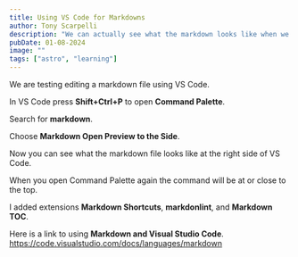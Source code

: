 ```yaml
---
title: Using VS Code for Markdowns
author: Tony Scarpelli
description: "We can actually see what the markdown looks like when we use VS Code"
pubDate: 01-08-2024
image: ""
tags: ["astro", "learning"]
---
```


<!-- For images in post ![Topology](./TopologyD.png) -->

We are testing editing a markdown file using VS Code.

In VS Code press **Shift+Ctrl+P** to open **Command Palette**.

Search for **markdown**.

Choose **Markdown Open Preview to the Side**.

Now you can see what the markdown file looks like at the right side of VS Code.

When you open Command Palette again the command will be at or close to the top.

I added extensions **Markdown Shortcuts**, **markdonlint**, and **Markdown TOC**.

Here is a link to using **Markdown and Visual Studio Code**.
https://code.visualstudio.com/docs/languages/markdown

